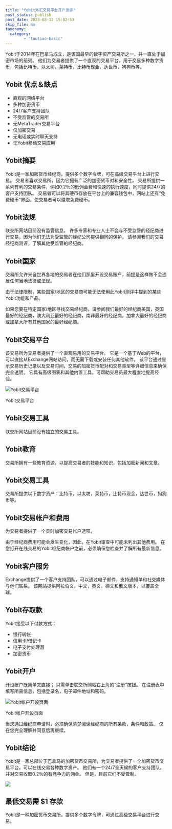 ```yaml
---
title: "Yobit外汇交易平台开户测评"
post_status: publish
post_date: 2023-08-12 15:02:53
skip_file: no
taxonomy:
  category:
        - "toutiao-basic"
---
```


Yobit于2014年在巴拿马成立，是该国最早的数字资产交易所之一，并一直处于加密市场的前列。 他们为交易者提供了一个直观的交易平台，用于交易多种数字货币，包括比特币，以太坊，莱特币，比特币现金，达世币，狗狗币等。

## Yobit 优点＆缺点

- 直观的网络平台
- 多种加密货币
- 24/7客户支持团队
- 不受监管的交易所
- 无MetaTrader交易平台
- 仅加密交易
- 无电话或实时聊天支持
- 无Yobit移动交易应用

## Yobit摘要

Yobit是一家加密货币经纪商，提供多个数字令牌，可在高级交易平台上进行交易。 交易者喜欢交易所，因为它拥有广泛的加密货币对和安全性。 交易所提供一系列有利的交易条件，例如0.2％的低佣金费和快速的执行速度，同时提供24/7的客户支持团队。 交易者可以将其硬币存放在平台上的兼容钱包中，网站上还有“免费硬币”界面，使交易者可以赚取免费硬币。

## Yobit法规

联交所网站目前没有监管信息。 许多专家和专业人士不会与不受监管的经纪商进行交易，因为他们无法为受监管的经纪公司提供相同的保护。 请参阅我们的交易经纪商测评，了解其他受监管的经纪商。

## Yobit国家

交易所允许来自世界各地的交易者在他们那里开设交易账户，前提是这样做不会违反任何当地法律或法规。

由于法律限制，某些国家/地区的交易商可能无法使用此Yobit测评中提到的某些Yobit功能和产品。

如果您要在特定国家/地区寻找交易经纪商，请参阅我们最好的经纪商美国，英国最好的经纪商，澳大利亚最好的经纪商，南非最好的经纪商，加拿大最好的经纪商或加拿大所有其他国家的最好经纪商。

## Yobit交易平台

该交易所为交易者提供了一个直观易用的交易平台。 它是一个基于Web的平台，可以直接从Exchange网站访问，而无需下载或安装任何其他软件。 该平台通过显示交易历史记录以及交易时间，交易的加密货币配对和交易类型等详细信息来确保完全透明。 它具有高级图表和其他内置工具，可帮助交易员最大程度地提高经验。

![Yobit交易平台](https://cdn.fendou.la/funstoutiao/2020/11/Yobit-Review-Trading-Platform-.jpg "Yobit交易平台")

Yobit交易平台

## Yobit交易工具

联交所网站目前没有独立的交易工具。

## Yobit教育

交易所拥有一些教育资源，以提高交易者的技能和知识，包括加密新闻和文章。

## Yobit交易工具

交易所提供以下数字资产：比特币，以太坊，莱特币，比特币现金，达世币，狗狗币等。

## Yobit交易帐户和费用

为交易者提供了一个实时加密交易帐户选项。

由于经纪商费用可能会发生变化，因此，在Yobit审查中可能未列出其他费用。 在您打开在线交易的Yobit经纪商帐户之前，必须确保您检查并了解所有最新信息。

## Yobit客户服务

Exchange提供了一个客户支持团队，可以通过电子邮件，支持通知单和社交媒体与他们联系。 该网站提供阿拉伯文，中文，英文，德文和俄文版本，以覆盖全球。

## Yobit存取款

Yobit接受以下付款方式：

- 银行转帐
- 信用卡/借记卡
- 电子支付处理器
- 加密货币

## Yobit开户

开设账户既简单又直接； 只需单击联交所网站右上角的“注册”按钮。 在注册表中填写所需信息，包括登录名，电子邮件地址和密码。

![Yobit帐户开设页面](https://cdn.fendou.la/funstoutiao/2020/11/Yobit-Review-Account-Opening-Page.jpg "Yobit帐户开设页面")

Yobit帐户开设页面

当您通过经纪商申请时，必须确保清楚阅读经纪商的所有条款，条件和政策。 仅在您完全理解并同意后再继续。

## Yobit结论

Yobit是一家总部位于巴拿马的加密货币交易所，为交易者提供了一个加密货币交易平台，可以在线交易各种数字资产。 他们有一个24/7全天候的客户支持团队，并对交易收取0.2％的有竞争力的佣金。 但是，目前它们不受管制。

![](https://cdn.fendou.la/funstoutiao/2020/11/Yobit-Logo.png)

## 最低交易需 $1 存款

Yobit是一种加密货币交易所，提供多个数字令牌，可通过高级交易平台进行交易。
